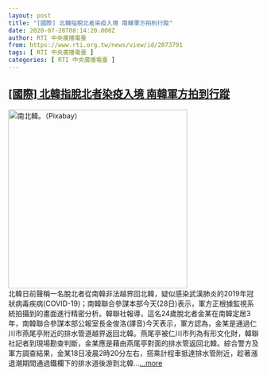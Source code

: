 ```yaml
---
layout: post
title: "[國際] 北韓指脫北者染疫入境 南韓軍方拍到行蹤"
date: 2020-07-28T08:14:20.000Z
author: RTI 中央廣播電臺
from: https://www.rti.org.tw/news/view/id/2073791
tags: [ RTI 中央廣播電臺 ]
categories: [ RTI 中央廣播電臺 ]
---
```

<!--1595924060000-->
[[國際] 北韓指脫北者染疫入境 南韓軍方拍到行蹤](https://www.rti.org.tw/news/view/id/2073791)
------

<div>
<img src="https://static.rti.org.tw/assets/thumbnails/2018/07/03/153060890353881.jpg" width="360" alt="南北韓。（Pixabay）" title="南北韓。（Pixabay）"><br>北韓日前聲稱一名脫北者從南韓非法越界回北韓，疑似感染武漢肺炎的2019年冠狀病毒疾病(COVID-19)；南韓聯合參謀本部今天(28日)表示，軍方正根據監視系統拍攝到的畫面進行精密分析。韓聯社報導，這名24歲脫北者金某在南韓定居3年，南韓聯合參謀本部公報室長金俊洛(譯音)今天表示，軍方認為，金某是通過仁川市燕尾亭附近的排水管道越界返回北韓。燕尾亭被仁川市列為有形文化財，韓聯社記者到現場勘查判斷，金某應是藉由燕尾亭對面的排水管返回北韓。綜合警方及軍方調查結果，金某18日凌晨2時20分左右，搭乘計程車抵達排水管附近，趁著漲退潮期間通過鐵欄下的排水道後游到北韓...<a target="_blank" href="https://www.rti.org.tw/news/view/id/2073791">...more</a>
</div>
